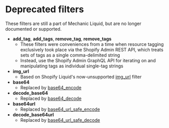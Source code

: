 # Deprecated filters

These filters are still a part of Mechanic Liquid, but are no longer documented or supported.

* **add\_tag**, **add\_tags**, **remove\_tag**, **remove\_tags**
  * These filters were conveniences from a time when resource tagging exclusively took place via the Shopify Admin REST API, which treats sets of tags as a single comma-delimited string
  * Instead, use the Shopify Admin GraphQL API for iterating on and manipulating tags as individual single-tag strings
* **img\_url**
  * Based on Shopify Liquid's now-unsupported [img\_url](https://www.shopify.com/partners/blog/img-url-filter) filter
* **base64**
  * Replaced by [base64\_encode](https://shopify.dev/docs/api/liquid/filters/base64_encode)
* **decode\_base64**
  * Replaced by [base64\_decode](https://shopify.dev/docs/api/liquid/filters/base64_decode)
* **base64url**
  * Replaced by [base64\_url\_safe\_encode](https://shopify.dev/docs/api/liquid/filters/base64_url_safe_encode)
* **decode\_base64url**
  * Replaced by [base64\_url\_safe\_decode](https://shopify.dev/docs/api/liquid/filters/base64_url_safe_decode)
